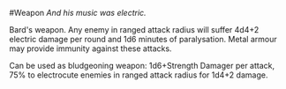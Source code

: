 #Weapon 
*And his music was electric.*

Bard's weapon. Any enemy in ranged attack radius will suffer 4d4+2 electric damage per round and 1d6 minutes of paralysation.
Metal armour may provide immunity against these attacks.

Can be used as bludgeoning weapon:
1d6+Strength Damager per attack, 75% to electrocute enemies in ranged attack radius for 1d4+2 damage.
